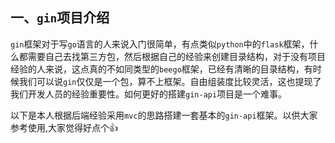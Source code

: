 ## 一、`gin`项目介绍

`gin`框架对于写`go`语言的人来说入门很简单，有点类似`python`中的`flask`框架，什么都需要自己去找第三方包，然后根据自己的经验来创建目录结构，对于没有项目经验的人来说，这点真的不如同类型的`beego`框架，已经有清晰的目录结构，有时候我们可以说`gin`仅仅是一个包，算不上框架。自由组装度比较灵活，这也提现了我们开发人员的经验重要性。如何更好的搭建`gin-api`项目是一个难事。

以下是本人根据后端经验采用`mvc`的思路搭建一套基本的`gin-api`框架。以供大家参考使用,大家觉得好点个👍
